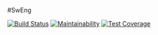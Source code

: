 #SwEng

[![Build Status](https://travis-ci.org/ejolles/SwEng2018.svg?branch=master)](https://travis-ci.org/ejolles/SwEng2018)
[![Maintainability](https://api.codeclimate.com/v1/badges/9877495efe70b944b563/maintainability)](https://codeclimate.com/github/ejolles/SwEng2018/maintainability)
[![Test Coverage](https://api.codeclimate.com/v1/badges/9877495efe70b944b563/test_coverage)](https://codeclimate.com/github/ejolles/SwEng2018/test_coverage)
